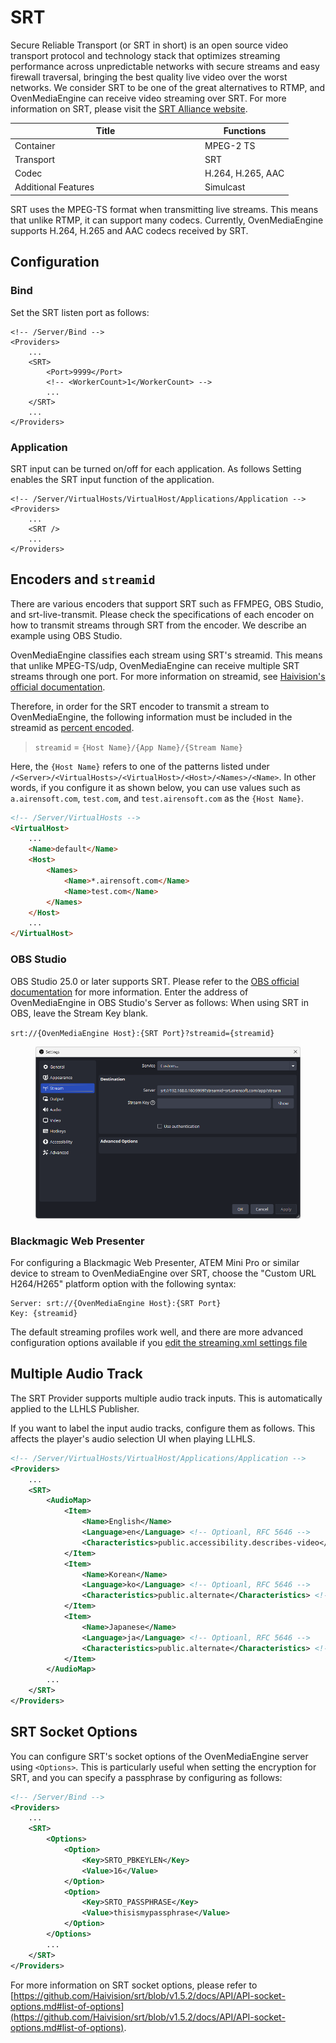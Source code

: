 # SRT

Secure Reliable Transport (or SRT in short) is an open source video transport protocol and technology stack that optimizes streaming performance across unpredictable networks with secure streams and easy firewall traversal, bringing the best quality live video over the worst networks. We consider SRT to be one of the great alternatives to RTMP, and OvenMediaEngine can receive video streaming over SRT. For more information on SRT, please visit the [SRT Alliance website](https://www.srtalliance.org).

<table><thead><tr><th width="290">Title</th><th>Functions</th></tr></thead><tbody><tr><td>Container</td><td>MPEG-2 TS</td></tr><tr><td>Transport</td><td>SRT</td></tr><tr><td>Codec</td><td>H.264, H.265, AAC</td></tr><tr><td>Additional Features</td><td>Simulcast</td></tr></tbody></table>

SRT uses the MPEG-TS format when transmitting live streams. This means that unlike RTMP, it can support many codecs. Currently, OvenMediaEngine supports H.264, H.265 and AAC codecs received by SRT.

## Configuration

### Bind

Set the SRT listen port as follows:

```markup
<!-- /Server/Bind -->
<Providers>
    ...
    <SRT>
        <Port>9999</Port>
        <!-- <WorkerCount>1</WorkerCount> -->
        ...
    </SRT>
    ...
</Providers>
```

### Application

SRT input can be turned on/off for each application. As follows Setting enables the SRT input function of the application.

```markup
<!-- /Server/VirtualHosts/VirtualHost/Applications/Application -->
<Providers>
    ...
    <SRT />
    ...
</Providers>
```

## Encoders and `streamid`

There are various encoders that support SRT such as FFMPEG, OBS Studio, and srt-live-transmit. Please check the specifications of each encoder on how to transmit streams through SRT from the encoder. We describe an example using OBS Studio.

OvenMediaEngine classifies each stream using SRT's streamid. This means that unlike MPEG-TS/udp, OvenMediaEngine can receive multiple SRT streams through one port. For more information on streamid, see [Haivision's official documentation](https://github.com/Haivision/srt/blob/master/docs/features/access-control.md).

Therefore, in order for the SRT encoder to transmit a stream to OvenMediaEngine, the following information must be included in the streamid as [percent encoded](https://tools.ietf.org/html/rfc3986#section-2.1).

> `streamid` = `{Host Name}/{App Name}/{Stream Name}`

Here, the `{Host Name}` refers to one of the patterns listed under `/<Server>/<VirtualHosts>/<VirtualHost>/<Host>/<Names>/<Name>`. In other words, if you configure it as shown below, you can use values such as `a.airensoft.com`, `test.com`, and `test.airensoft.com` as the `{Host Name}`.

```html
<!-- /Server/VirtualHosts -->
<VirtualHost>
    ...
    <Name>default</Name>
    <Host>
        <Names>
            <Name>*.airensoft.com</Name>
            <Name>test.com</Name>
        </Names>
    </Host>
    ...
</VirtualHost>
```

### OBS Studio

OBS Studio 25.0 or later supports SRT. Please refer to the [OBS official documentation](https://obsproject.com/wiki/Streaming-With-SRT-Protocol) for more information. Enter the address of OvenMediaEngine in OBS Studio's Server as follows: When using SRT in OBS, leave the Stream Key blank.

`srt://{OvenMediaEngine Host}:{SRT Port}?streamid={streamid}`

<figure><img src="../.gitbook/assets/image (6).png" alt=""><figcaption></figcaption></figure>

### Blackmagic Web Presenter

For configuring a Blackmagic Web Presenter, ATEM Mini Pro or similar device to stream to OvenMediaEngine over SRT, choose the "Custom URL H264/H265" platform option with the following syntax:

```
Server: srt://{OvenMediaEngine Host}:{SRT Port}
Key: {streamid}
```

The default streaming profiles work well, and there are more advanced configuration options available if you [edit the streaming.xml settings file](https://airensoft.gitbook.io/ovenmediaengine/v/0.16.4/live-source/srt-beta#blackmagic-web-presenter)

## Multiple Audio Track

The SRT Provider supports multiple audio track inputs. This is automatically applied to the LLHLS Publisher.

If you want to label the input audio tracks, configure them as follows. This affects the player's audio selection UI when playing LLHLS.

```xml
<!-- /Server/VirtualHosts/VirtualHost/Applications/Application -->
<Providers>
    ...
    <SRT>
        <AudioMap>
            <Item>
                <Name>English</Name> 
                <Language>en</Language> <!-- Optioanl, RFC 5646 -->
                <Characteristics>public.accessibility.describes-video</Characteristics> <!-- Optional -->
            </Item>
            <Item>
                <Name>Korean</Name>
                <Language>ko</Language> <!-- Optioanl, RFC 5646 -->
                <Characteristics>public.alternate</Characteristics> <!-- Optional -->
            </Item>
            <Item>
                <Name>Japanese</Name>
                <Language>ja</Language> <!-- Optioanl, RFC 5646 -->
                <Characteristics>public.alternate</Characteristics> <!-- Optional -->
            </Item>
        </AudioMap>
        ...
    </SRT>
</Providers>
```

## SRT Socket Options

You can configure SRT's socket options of the OvenMediaEngine server using `<Options>`. This is particularly useful when setting the encryption for SRT, and you can specify a passphrase by configuring as follows:

```xml
<!-- /Server/Bind -->
<Providers>
    ...
    <SRT>
        <Options>
            <Option>
                <Key>SRTO_PBKEYLEN</Key>
                <Value>16</Value>
            </Option>
            <Option>
                <Key>SRTO_PASSPHRASE</Key>
                <Value>thisismypassphrase</Value>
            </Option>
        </Options>
        ...
    </SRT>
</Providers>
```

For more information on SRT socket options, please refer to [https://github.com/Haivision/srt/blob/v1.5.2/docs/API/API-socket-options.md#list-of-options](https://github.com/Haivision/srt/blob/v1.5.2/docs/API/API-socket-options.md#list-of-options).
